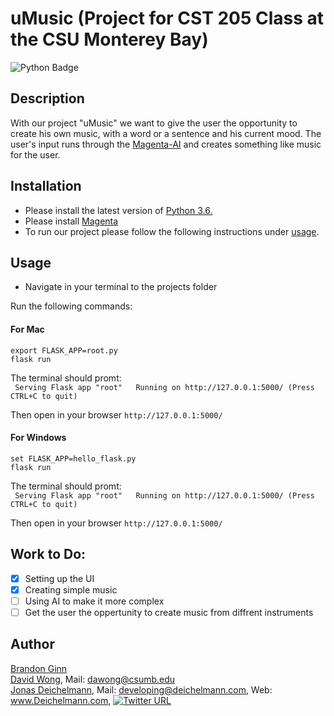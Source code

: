 # uMusic (Project for CST 205 Class at the CSU Monterey Bay)
![Python Badge](https://img.shields.io/badge/language-Python-brightgreen.svg)

## Description
With our project "uMusic" we want to give the user the opportunity to create his own music, with a word or a sentence and his current mood. The user's input runs through the [Magenta-AI](https://magenta.tensorflow.org) and creates something like music for the user.

## Installation  
* Please install the latest version of [Python 3.6.](https://www.python.org/downloads/)  
* Please install [Magenta](https://github.com/tensorflow/magenta#installation)  
* To run our project please follow the following instructions under [usage](https://github.com/JonasDeichelmann/cst205project#usage).

## Usage  
* Navigate in your terminal to the projects folder

Run the following commands:
#### For Mac
```export FLASK_APP=root.py```  
```flask run```

The terminal should promt:  
` Serving Flask app "root"  
 Running on http://127.0.0.1:5000/ (Press CTRL+C to quit)`

Then open in your browser `http://127.0.0.1:5000/`

#### For Windows
```set FLASK_APP=hello_flask.py```  
```flask run```

The terminal should promt:  
` Serving Flask app "root"  
 Running on http://127.0.0.1:5000/ (Press CTRL+C to quit)`

Then open in your browser `http://127.0.0.1:5000/`

## Work to Do:  
- [x] Setting up the UI  
- [x] Creating simple music  
- [ ] Using AI to make it more complex  
- [ ] Get the user the oppertunity to create music from diffrent instruments  

## Author
[Brandon Ginn](https://github.com/bginn)  
[David Wong](https://github.com/dvw89), Mail: dawong@csumb.edu  
[Jonas Deichelmann](https://github.com/JonasDeichelmann), Mail: developing@deichelmann.com, Web: www.Deichelmann.com, [![Twitter URL](https://img.shields.io/twitter/url/http/shields.io.svg?style=social)](https://twitter.com/jdeichelmann)
